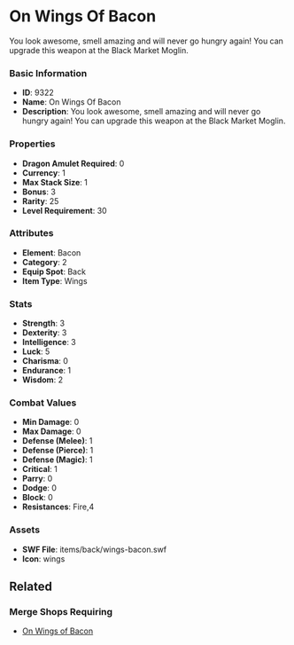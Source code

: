 # On Wings Of Bacon

You look awesome, smell amazing and will never go hungry again! You can upgrade this weapon at the Black Market Moglin.

### Basic Information

- **ID**: 9322
- **Name**: On Wings Of Bacon
- **Description**: You look awesome, smell amazing and will never go hungry again! You can upgrade this weapon at the Black Market Moglin.

### Properties

- **Dragon Amulet Required**: 0
- **Currency**: 1
- **Max Stack Size**: 1
- **Bonus**: 3
- **Rarity**: 25
- **Level Requirement**: 30

### Attributes

- **Element**: Bacon
- **Category**: 2
- **Equip Spot**: Back
- **Item Type**: Wings

### Stats

- **Strength**: 3
- **Dexterity**: 3
- **Intelligence**: 3
- **Luck**: 5
- **Charisma**: 0
- **Endurance**: 1
- **Wisdom**: 2

### Combat Values

- **Min Damage**: 0
- **Max Damage**: 0
- **Defense (Melee)**: 1
- **Defense (Pierce)**: 1
- **Defense (Magic)**: 1
- **Critical**: 1
- **Parry**: 0
- **Dodge**: 0
- **Block**: 0
- **Resistances**: Fire,4

### Assets

- **SWF File**: items/back/wings-bacon.swf
- **Icon**: wings

## Related

### Merge Shops Requiring

- [On Wings of Bacon](../merge-shops/136-on-wings-of-bacon.md)

